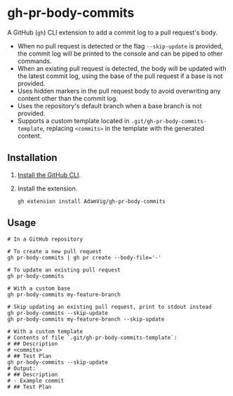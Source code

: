 # gh-pr-body-commits

A GitHub (`gh`) CLI extension to add a commit log to a pull request's body.

- When no pull request is detected or the flag `--skip-update` is provided, the commit log will be printed to the console and can be piped to other commands.
- When an existing pull request is detected, the body will be updated with the latest commit log, using the base of the pull request if a base is not provided.
- Uses hidden markers in the pull request body to avoid overwriting any content other than the commit log.
- Uses the repository's default branch when a base branch is not provided.
- Supports a custom template located in `.git/gh-pr-body-commits-template`, replacing `<commits>` in the template with the generated content.

## Installation

1. [Install the GitHub CLI](https://github.com/cli/cli#installation).

2. Install the extension.
   ```shell
   gh extension install AdamVig/gh-pr-body-commits
   ```

## Usage

```shell
# In a GitHub repository

# To create a new pull request
gh pr-body-commits | gh pr create --body-file='-'

# To update an existing pull request
gh pr-body-commits

# With a custom base
gh pr-body-commits my-feature-branch

# Skip updating an existing pull request, print to stdout instead
gh pr-body-commits --skip-update
gh pr-body-commits my-feature-branch --skip-update

# With a custom template
# Contents of file `.git/gh-pr-body-commits-template`:
# ## Description
# <commits>
# ## Test Plan
gh pr-body-commits --skip-update
# Output:
# ## Description
# - Example commit
# ## Test Plan
```
